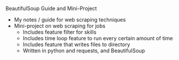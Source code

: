 BeautifulSoup Guide and Mini-Project 

- My notes / guide for web scraping techniques
- Mini-project on web scraping for jobs
  - Includes feature filter for skills
  - Includes time loop feature to run every certain amount of time
  - Includes feature that writes files to directory
  - Written in python and requests, and BeautifulSoup

